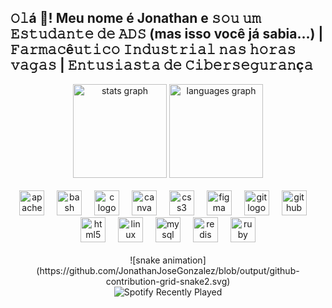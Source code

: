 <h2 align="left">𝙾𝚕á 👋! Meu nome é Jonathan e 𝚜𝚘𝚞 𝚞𝚖 𝙴𝚜𝚝𝚞𝚍𝚊𝚗𝚝𝚎 𝚍𝚎 𝙰𝙳𝚂 (mas isso você já sabia...) | 𝙵𝚊𝚛𝚖𝚊𝚌ê𝚞𝚝𝚒𝚌𝚘 𝙸𝚗𝚍𝚞𝚜𝚝𝚛𝚒𝚊𝚕 𝚗𝚊𝚜 𝚑𝚘𝚛𝚊𝚜 𝚟𝚊𝚐𝚊𝚜 | 𝙴𝚗𝚝𝚞𝚜𝚒𝚊𝚜𝚝𝚊 𝚍𝚎 𝙲𝚒𝚋𝚎𝚛𝚜𝚎𝚐𝚞𝚛𝚊𝚗ç𝚊</h2>


<div align="center">
  <img src="https://github-readme-stats.vercel.app/api?username=JonathanJoseGonzalez&hide_title=false&hide_rank=false&show_icons=true&include_all_commits=true&count_private=true&disable_animations=false&theme=dracula&locale=en&hide_border=false&order=1" height="150" alt="stats graph" />
  <img src="https://github-readme-stats.vercel.app/api/top-langs?username=JonathanJoseGonzalez&locale=en&hide_title=false&layout=compact&card_width=320&langs_count=5&theme=dracula&hide_border=false&order=2" height="150" alt="languages graph" />
</div>

<div align="center"><br>
  <img src="https://cdn.jsdelivr.net/gh/devicons/devicon/icons/apache/apache-original.svg" height="40" alt="apache logo" />
  <img width="12" />
  <img src="https://cdn.jsdelivr.net/gh/devicons/devicon/icons/bash/bash-original.svg" height="40" alt="bash logo" />
  <img width="12" />
  <img src="https://cdn.jsdelivr.net/gh/devicons/devicon/icons/c/c-original.svg" height="40" alt="c logo" />
  <img width="12" />
  <img src="https://cdn.jsdelivr.net/gh/devicons/devicon/icons/canva/canva-original.svg" height="40" alt="canva logo" />
  <img width="12" />
  <img src="https://cdn.jsdelivr.net/gh/devicons/devicon/icons/css3/css3-original.svg" height="40" alt="css3 logo" />
  <img width="12" />
  <img src="https://cdn.jsdelivr.net/gh/devicons/devicon/icons/figma/figma-original.svg" height="40" alt="figma logo" />
  <img width="12" />
  <img src="https://cdn.jsdelivr.net/gh/devicons/devicon/icons/git/git-original.svg" height="40" alt="git logo" />
  <img width="12" />
  <img src="https://cdn.jsdelivr.net/gh/devicons/devicon/icons/github/github-original.svg" height="40" alt="github logo" />
  <img width="12" />
  <img src="https://cdn.jsdelivr.net/gh/devicons/devicon/icons/html5/html5-original.svg" height="40" alt="html5 logo" />
  <img width="12" />
  <img src="https://cdn.jsdelivr.net/gh/devicons/devicon/icons/linux/linux-original.svg" height="40" alt="linux logo" />
  <img width="12" />
  <img src="https://cdn.jsdelivr.net/gh/devicons/devicon/icons/mysql/mysql-original.svg" height="40" alt="mysql logo" />
  <img width="12" />
  <img src="https://cdn.jsdelivr.net/gh/devicons/devicon/icons/redis/redis-original.svg" height="40" alt="redis logo" />
  <img width="12" />
  <img src="https://cdn.jsdelivr.net/gh/devicons/devicon/icons/ruby/ruby-original.svg" height="40" alt="ruby logo" />
</div>

<div align="center"> <br>
![snake animation](https://github.com/JonathanJoseGonzalez/blob/output/github-contribution-grid-snake2.svg)
<div></div>

<div align="center">
  <img src="https://spotify-recently-played-readme.vercel.app/api?user=saviortex&unique=true" alt="Spotify Recently Played" />
</div>
